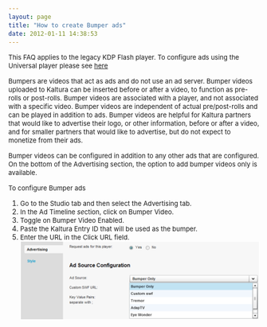 ```yaml
---
layout: page
title: "How to create Bumper ads"
date: 2012-01-11 14:38:53
---
```


<p class="mce-note-graphic">
  <span style="font-size: small;">This FAQ applies to the legacy KDP Flash player. To configure ads using the Universal player please see <a href="http://knowledge.kaltura.com/universal-studio-information-guide#monetization" target="_blank">here</a></span>
</p>

<span style="font-size: small;">Bumpers are videos that act as ads and do not use an ad server. Bumper videos uploaded to Kaltura can be inserted before or after a video, to function as pre-rolls or post-rolls. <span>B</span><span>umper videos are associated with a player, and not associated with a specific video. </span>Bumper videos are independent of actual pre/post-rolls and can be played in addition to ads. Bumper videos are helpful for Kaltura partners that would like to advertise their logo, or other information, before or after a video, and for smaller partners that would like to advertise, but do not expect to monetize from their ads.</span>

<span style="font-size: small;">Bumper videos can be configured in addition to any other ads that are configured. On the bottom of the Advertising section, the option to add bumper videos only is available.</span>

<p class="mce-procedure">
  <span style="font-size: small;">To configure Bumper ads</span>
</p>

1.  <span style="font-size: small;">Go to the Studio tab and then select the Advertising tab.</span>
2.  <span style="font-size: small;">In the Ad Timeline <em>se</em>ction, click on Bumper Video.</span>
3.  <span style="font-size: small;">Toggle on Bumper Video Enabled.</span>
4.  <span style="font-size: small;">Paste the Kaltura Entry ID that will be used as the bumper.</span>
5.  <span style="font-size: small;">Enter the URL in the Click URL field.</span><img src="../../assets/248">

<span style="font-size: small;"> </span>

 